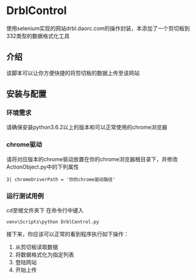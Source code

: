 # DrblControl
使用selenium实现的网站drbl.daorc.com的操作封装，本添加了一个剪切板到332类型的数据格式化工具

## 介绍
该脚本可以让你方便快捷的将剪切板的数据上传至该网站

## 安装与配置
### 环境需求
请确保安装python3.6.2以上的版本和可以正常使用的chrome浏览器

### chrome驱动
请将对应版本的chrome驱动放置在你的chrome浏览器根目录下，并修改ActionObject.py中的下列属性

```3| chromeDriverPath = '你的chrome驱动路径'```
### 运行测试用例
cd至根文件夹下 在命令行中键入

```venv\Scripts\python DrblControl.py```

接下来，你应该可以正常的看到程序执行如下操作：

1. 从剪切板读取数据
2. 将数据格式化为指定列表
3. 登陆网站
4. 开始上传
